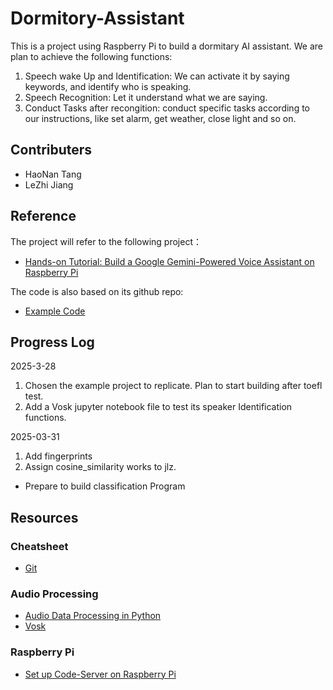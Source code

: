 # Dormitory-Assistant

This is a project using Raspberry Pi to build a dormitary AI assistant. We are plan to achieve the following functions:

1. Speech wake Up and Identification: We can activate it by saying keywords, and identify who is speaking.
2. Speech Recognition: Let it understand what we are saying.
3. Conduct Tasks after recongition: conduct specific tasks according to our instructions, like set alarm, get weather, close light and so on.

## Contributers

- HaoNan Tang
- LeZhi Jiang

## Reference

The project will refer to the following project：

- [Hands-on Tutorial: Build a Google Gemini-Powered Voice Assistant on Raspberry Pi](https://www.youtube.com/watch?v=uV6hJQcuW4w)

The code is also based on its github repo:

- [Example Code](https://github.com/techmakerai/Hands-on-Tutorial-Voice-Assistant-on-Raspberry-Pi)

## Progress Log

2025-3-28

1. Chosen the example project to replicate. Plan to start building after toefl test.
2. Add a Vosk jupyter notebook file to test its speaker Identification functions.

2025-03-31

1. Add fingerprints
2. Assign cosine_similarity works to jlz.

- Prepare to build classification Program

## Resources

### Cheatsheet

- [Git](./resource/cards/Note-Git.md)

### Audio Processing

- [Audio Data Processing in Python](https://www.youtube.com/watch?v=ZqpSb5p1xQo)
- [Vosk](https://alphacephei.com/vosk/install)

### Raspberry Pi

- [Set up Code-Server on Raspberry Pi](https://snapcraft.io/install/code-server/raspbian)
